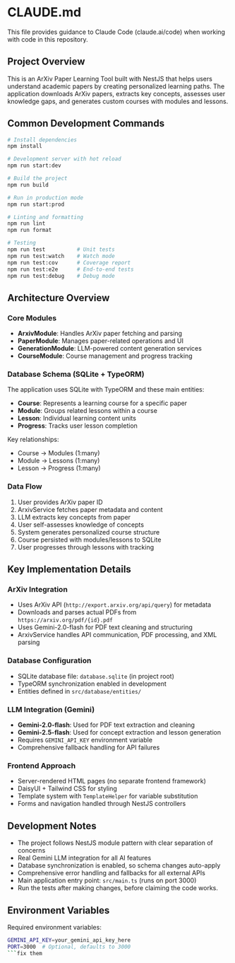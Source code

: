 # CLAUDE.md

This file provides guidance to Claude Code (claude.ai/code) when working with code in this repository.

## Project Overview

This is an ArXiv Paper Learning Tool built with NestJS that helps users understand academic papers by creating personalized learning paths. The application downloads ArXiv papers, extracts key concepts, assesses user knowledge gaps, and generates custom courses with modules and lessons.

## Common Development Commands

```bash
# Install dependencies
npm install

# Development server with hot reload
npm run start:dev

# Build the project
npm run build

# Run in production mode
npm run start:prod

# Linting and formatting
npm run lint
npm run format

# Testing
npm run test          # Unit tests
npm run test:watch    # Watch mode
npm run test:cov      # Coverage report
npm run test:e2e      # End-to-end tests
npm run test:debug    # Debug mode
```

## Architecture Overview

### Core Modules
- **ArxivModule**: Handles ArXiv paper fetching and parsing
- **PaperModule**: Manages paper-related operations and UI
- **GenerationModule**: LLM-powered content generation services
- **CourseModule**: Course management and progress tracking

### Database Schema (SQLite + TypeORM)
The application uses SQLite with TypeORM and these main entities:
- **Course**: Represents a learning course for a specific paper
- **Module**: Groups related lessons within a course
- **Lesson**: Individual learning content units
- **Progress**: Tracks user lesson completion

Key relationships:
- Course → Modules (1:many)
- Module → Lessons (1:many) 
- Lesson → Progress (1:many)

### Data Flow
1. User provides ArXiv paper ID
2. ArxivService fetches paper metadata and content
3. LLM extracts key concepts from paper
4. User self-assesses knowledge of concepts
5. System generates personalized course structure
6. Course persisted with modules/lessons to SQLite
7. User progresses through lessons with tracking

## Key Implementation Details

### ArXiv Integration
- Uses ArXiv API (`http://export.arxiv.org/api/query`) for metadata
- Downloads and parses actual PDFs from `https://arxiv.org/pdf/{id}.pdf`
- Uses Gemini-2.0-flash for PDF text cleaning and structuring
- ArxivService handles API communication, PDF processing, and XML parsing

### Database Configuration
- SQLite database file: `database.sqlite` (in project root)
- TypeORM synchronization enabled in development
- Entities defined in `src/database/entities/`

### LLM Integration (Gemini)
- **Gemini-2.0-flash**: Used for PDF text extraction and cleaning
- **Gemini-2.5-flash**: Used for concept extraction and lesson generation
- Requires `GEMINI_API_KEY` environment variable
- Comprehensive fallback handling for API failures

### Frontend Approach
- Server-rendered HTML pages (no separate frontend framework)
- DaisyUI + Tailwind CSS for styling
- Template system with `TemplateHelper` for variable substitution
- Forms and navigation handled through NestJS controllers

## Development Notes

- The project follows NestJS module pattern with clear separation of concerns
- Real Gemini LLM integration for all AI features
- Database synchronization is enabled, so schema changes auto-apply
- Comprehensive error handling and fallbacks for all external APIs
- Main application entry point: `src/main.ts` (runs on port 3000)
- Run the tests after making changes, before claiming the code works.

## Environment Variables

Required environment variables:
```bash
GEMINI_API_KEY=your_gemini_api_key_here
PORT=3000  # Optional, defaults to 3000
```fix them